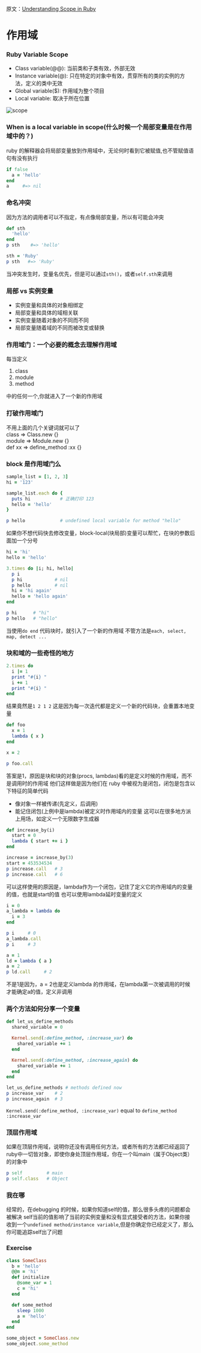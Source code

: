 原文：[Understanding Scope in
Ruby](https://www.sitepoint.com/understanding-scope-in-ruby/)
# 作用域
### Ruby Variable Scope
+ Class variable(@@): 当前类和子类有效，外部无效
+ Instance variable(@):
  只在特定的对象中有效，贯穿所有的类的实例的方法，定义的类中无效
+ Global variable($): 作用域为整个项目
+ Local variable: 取决于所在位置

![scope](../assets/variable-scope-ruby.jpg)

### When is a local variable in scope(什么时候一个局部变量是在作用域中的？)
ruby
的解释器会将局部变量放到作用域中，无论何时看到它被赋值,也不管赋值语句有没有执行
```ruby
if false
  a = 'hello'
end
a     #=> nil
```

### 命名冲突
因为方法的调用者可以不指定，有点像局部变量，所以有可能会冲突
```ruby
def sth
  'hello'
end
p sth    #=> 'hello'

sth = 'Ruby'
p sth   #=> 'Ruby'
```
当冲突发生时，变量名优先，但是可以通过`sth()`，或者`self.sth`来调用

### 局部 vs 实例变量
- 实例变量和具体的对象相绑定 
- 局部变量和具体的域相关联
- 实例变量随着对象的不同而不同
- 局部变量随着域的不同而被改变或替换

### 作用域门：一个必要的概念去理解作用域
每当定义

1. class
2. module
3. method

中的任何一个,你就进入了一个新的作用域

### 打破作用域门
不用上面的几个关键词就可以了  
class    =>  Class.new {}  
module   =>  Module.new {}  
def xx   =>  define_method :xx {}

### block 是作用域门么
```ruby
sample_list = [1, 2, 3]
hi = '123'

sample_list.each do {
  puts hi           # 正确打印 123
  hello = 'hello'
}

p hello             # undefined local variable for method "hello"
```
如果你不想代码快去修改变量，block-local(块局部)变量可以帮忙，在块的参数后面加一个分号
```ruby
hi = 'hi'
hello = 'hello'

3.times do |i; hi, hello|
  p i
  p hi            # nil
  p hello         # nil
  hi = 'hi again'
  hello = 'hello again'
end

p hi      # "hi"
p hello   # "hello"
```
当使用`do end` 代码块时，就引入了一个新的作用域
不管方法是`each, select, map, detect ...`

### 块和域的一些奇怪的地方
```ruby
2.times do
  i |= 1
  print "#{i} "
  i += 1
  print "#{i} "
end
```
结果竟然是`1 2 1 2`
这是因为每一次迭代都是定义一个新的代码块，会重置本地变量
```ruby
def foo
  x = 1
  lambda { x }
end

x = 2

p foo.call
```
答案是1，原因是块和块的对象(procs,
lambdas)看的是定义时候的作用域，而不是调用时的作用域
他们这样做是因为他们在 ruby 中被视为是闭包，闭包是包含以下特征的简单代码
- 像对象一样被传递(先定义，后调用)
- 能记住闭包(上例中是lambda)被定义时作用域内的变量
这可以在很多地方派上用场，如定义一个无限数字生成器
```ruby
def increase_by(i)
  start = 0
  lambda { start += i }
end

increase = increase_by(3)
start = 453534534
p increase.call   # 3
p increase.call   # 6
```
可以这样使用的原因是，lambda作为一个闭包，记住了定义它的作用域内的变量的值，也就是start的值
也可以使用lambda延时变量的定义
```ruby
i = 0
a_lambda = lambda do
  i = 3
end

p i     # 0
a_lambda.call
p i     # 3
```

```ruby
a = 1
ld = lambda { a }
a = 2
p ld.call     # 2
```
不是1是因为，a = 2也是定义lambda
的作用域，在lambda第一次被调用的时候才能确定a的值，定义非调用

### 两个方法如何分享一个变量
```ruby
def let_us_define_methods
  shared_variable = 0

  Kernel.send(:define_method, :increase_var) do
    shared_variable += 1
  end

  Kernel.send(:define_method, :increase_again) do
    shared_variable += 1
  end
end

let_us_define_methods # methods defined now
p increase_var    # 2
p increase_again  # 3
```
`Kernel.send(:define_method, :increase_var)`
equal to
`define_method :increase_var`

### 顶层作用域
如果在顶层作用域，说明你还没有调用任何方法，或者所有的方法都已经返回了
ruby中一切皆对象，即使你身处顶层作用域，你在一个叫main（属于Object类）的对象中
```ruby
p self         # main
p self.class   # Object
```

### 我在哪
经常的，在debugging 的时候，如果你知道self的值，那么很多头疼的问题都会被解决
self当前的值影响了当前的实例变量和没有显式接受者的方法，如果你接收到一个`undefined
method/instance variable`,但是你确定你已经定义了，那么你可能追踪self出了问题

### Exercise
```ruby
class SomeClass
  b = 'hello'
  @@m = 'hi'
  def initialize
    @some_var = 1
    c = 'hi'
  end

  def some_method
    sleep 1000
    a = 'hello'
  end
end

some_object = SomeClass.new
some_object.some_method 
```
